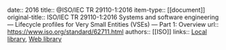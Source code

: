 date:: 2016
title:: @ISO/IEC TR 29110-1:2016
item-type:: [[document]]
original-title:: ISO/IEC TR 29110-1:2016 Systems and software engineering — Lifecycle profiles for Very Small Entities (VSEs) — Part 1: Overview
url:: https://www.iso.org/standard/62711.html
authors:: [[ISO]]
links:: [Local library](zotero://select/library/items/E28M83V6), [Web library](https://www.zotero.org/users/6520516/items/E28M83V6)
